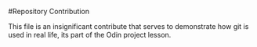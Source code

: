 #Repository Contribution

This file is an insignificant contribute that serves to demonstrate 
how git is used in real life, its part of the Odin project lesson.